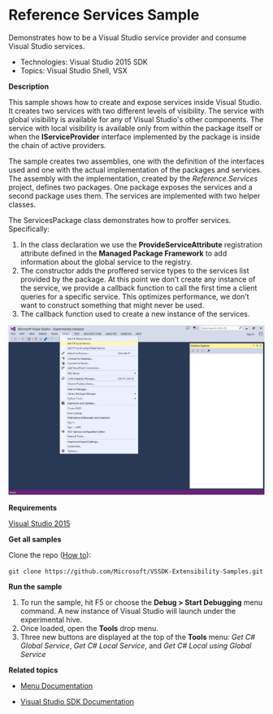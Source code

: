 ﻿

# Reference Services Sample
Demonstrates how to be a Visual Studio service provider and
consume Visual Studio services.

* Technologies: Visual Studio 2015 SDK
* Topics: Visual Studio Shell, VSX

**Description**

This sample shows how to create and expose services inside Visual Studio. It
creates two services with two different levels of visibility. The service with
global visibility is available for any of Visual Studio's other components.
The service with local visibility is available only from within the package
itself or when the **IServiceProvider** interface implemented by the package
is inside the chain of active providers.

The sample creates two assemblies, one with the definition of the interfaces
used and one with the actual implementation of the packages and services. The
assembly with the implementation, created by the _Reference.Services_ project,
defines two packages. One package exposes the services and a second package
uses them. The services are implemented with two helper classes.

The ServicesPackage class demonstrates how to proffer services. Specifically:

  1. In the class declaration we use the **ProvideServiceAttribute** registration attribute defined in the **Managed Package Framework** to add information about the global service to the registry. 
  2. The constructor adds the proffered service types to the services list provided by the package. At this point we don’t create any instance of the service, we provide a callback function to call the first time a client queries for a specific service. This optimizes performance, we don’t want to construct something that might never be used. 
  3. The callback function used to create a new instance of the services. 

![image](C%23/Services.jpg)

**Requirements**

[ Visual Studio 2015 ](https://www.visualstudio.com/products/visual-studio-community-vs?wt.mc_id=o~display~github~vssdk)




**Get all samples**

Clone the repo ([How to](https://git-scm.com/book/en/v2/Git-Basics-Getting-a-Git-Repository#Cloning-an-Existing-Repository)):

`git clone https://github.com/Microsoft/VSSDK-Extensibility-Samples.git`

**Run the sample**

  1. To run the sample, hit F5 or choose the **Debug &gt; Start Debugging** menu command. A new instance of Visual Studio will launch under the experimental hive. 
  2. Once loaded, open the **Tools** drop menu.
  3. Three new buttons are displayed at the top of the **Tools** menu: _Get C# Global Service_, _Get C# Local Service_, and _Get C# Local using Global Service_



**Related topics**

* [ Menu Documentation ](https://msdn.microsoft.com/en-us/library/bb165937(v=vs.140).aspx)

* [ Visual Studio SDK Documentation ](https://msdn.microsoft.com/en-us/library/bb166441(v=vs.140).aspx)




